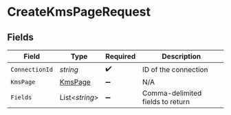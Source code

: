 # CreateKmsPageRequest


## Fields

| Field                                         | Type                                          | Required                                      | Description                                   |
| --------------------------------------------- | --------------------------------------------- | --------------------------------------------- | --------------------------------------------- |
| `ConnectionId`                                | *string*                                      | :heavy_check_mark:                            | ID of the connection                          |
| `KmsPage`                                     | [KmsPage](../../Models/Components/KmsPage.md) | :heavy_minus_sign:                            | N/A                                           |
| `Fields`                                      | List<*string*>                                | :heavy_minus_sign:                            | Comma-delimited fields to return              |